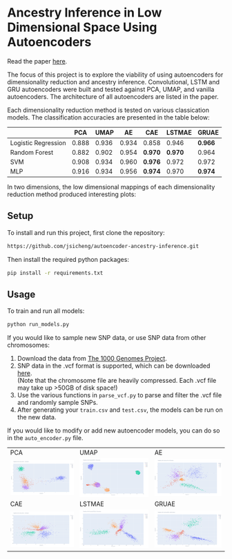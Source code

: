 # Ancestry Inference in Low Dimensional Space Using Autoencoders

Read the paper [here](https://github.com/jsicheng/autoencoder-ancestry-inference/blob/main/Ancestry%20Inference%20in%20Low%20Dimensional%20Space%20Using%20Autoencoders.pdf).

The focus of this project is to explore the viability of using autoencoders for dimensionality reduction and ancestry inference. Convolutional, LSTM and GRU autoencoders were built and tested against PCA, UMAP, and vanilla autoencoders. The architecture of all autoencoders are listed in the paper.

Each dimensionality reduction method is tested on various classication models. The classification accuracies are presented in the table below:

<div align="center">

|                       | PCA    | UMAP     | AE    | CAE       | LSTMAE    | GRUAE     |
| --------------------- | ------ | ----     | ----- | -----     | --------- | --------- |
| Logistic Regression   | 0.888  | 0.936    | 0.934 | 0.858     | 0.946     | **0.966** |
| Random Forest         | 0.882  | 0.902    | 0.954 | **0.970** | **0.970** | 0.964     |
| SVM                   | 0.908  | 0.934    | 0.960 | **0.976** | 0.972     | 0.972     |
| MLP                   | 0.916  | 0.934    | 0.956 | **0.974** | 0.970     | **0.974** |

</div>

In two dimensions, the low dimensional mappings of each dimensionality reduction method produced interesting plots:

<table align="center">
<tr>
    <td> PCA </td>
    <td> UMAP </td>
    <td> AE </td>
</tr>
<tr>
    <td> <img src="/fig/pca_train.png" width="250" /> </td>
    <td> <img src="/fig/umap_train.png" width="250" /> </td>
    <td> <img src="/fig/ae_train.png" width="250" /> </td>
</tr>
<tr>
    <td> CAE </td>
    <td> LSTMAE </td>
    <td> GRUAE </td>
</tr>
<tr>
    <td> <img src="/fig/cae_train.png" width="250" /> </td>
    <td> <img src="/fig/lstmae_train.png" width="250" /> </td>
    <td> <img src="/fig/gruae_train.png" width="250" /> </td>
</tr>


<!-- | PCA | UMAP | AE |
| ![PCA](/fig/pca_train.png) | ![UMAP](/fig/umap_train.png) | ![AE](/fig/ae_train.png) |
| CAE | LSTMAE | GRUAE |
| ![CAE](/fig/cae_train.png) | ![LSTMAE](/fig/LSTMAE_train.png) | ![GRUAE](/fig/gruae_train.png) | -->

## Setup

To install and run this project, first clone the repository:

```sh
https://github.com/jsicheng/autoencoder-ancestry-inference.git
```

Then install the required python packages:

```sh
pip install -r requirements.txt
```

## Usage

To train and run all models:

```sh
python run_models.py
```

If you would like to sample new SNP data, or use SNP data from other chromosomes:
1. Download the data from [The 1000 Genomes Project](https://www.internationalgenome.org/).
2. SNP data in the .vcf format is supported, which can be downloaded [here](http://ftp.1000genomes.ebi.ac.uk/vol1/ftp/release/20130502/).\
(Note that the chromosome file are heavily compressed. Each \.vcf file may take up >50GB of disk space!)
3. Use the various functions in `parse_vcf.py` to parse and filter the \.vcf file and randomly sample SNPs.
4. After generating your `train.csv` and `test.csv`, the models can be run on the new data.

If you would like to modify or add new autoencoder models, you can do so in the `auto_encoder.py` file.